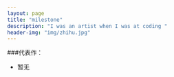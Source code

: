 ```yaml
---
layout: page
title: "milestone"
description: "I was an artist when I was at coding "
header-img: "img/zhihu.jpg"
---
```





###代表作：


- 暂无






